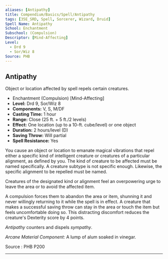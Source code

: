 ```yaml
---
aliases: [Antipathy]
title: Compendium/Basics/Spell/Antipathy
tags: [35E_SRD, Spell, Sorcerer, Wizard, Druid]
Spell Name: Antipathy
School: Enchantment
Subschool: (Compulsion)
Descriptor: [Mind-Affecting]
Level:
  - Drd 9
  - Sor/Wiz 8
Source: PHB
---
```



## Antipathy

Object or location affected by spell repels certain creatures.

*   Enchantment (Compulsion) [Mind-Affecting]
*   **Level:** Drd 9, Sor/Wiz 8
*   **Components:** V, S, M/DF
*   **Casting Time:** 1 hour
*   **Range:** Close (25 ft. + 5 ft./2 levels)
*   **Effect:** One location (up to a 10-ft. cube/level) or one object
*   **Duration:** 2 hours/level (D)
*   **Saving Throw:** Will partial
*   **Spell Resistance:** Yes

<p>You cause an object or location to emanate magical vibrations that repel either a specific kind of intelligent creature or creatures of a particular alignment, as defined by you. The kind of creature to be affected must be named specifically. A creature subtype is not specific enough. Likewise, the specific alignment to be repelled must be named.</p><p>Creatures of the designated kind or alignment feel an overpowering urge to leave the area or to avoid the affected item.</p><p>A compulsion forces them to abandon the area or item, shunning it and never willingly returning to it while the spell is in effect. A creature that makes a successful saving throw can stay in the area or touch the item but feels uncomfortable doing so. This distracting discomfort reduces the creature's Dexterity score by 4 points.</p><p><i>Antipathy</i> counters and dispels <i>sympathy</i>.</p><p><i>Arcane Material Component:</i> A lump of alum soaked in vinegar.</p>

Source : PHB P200

---
